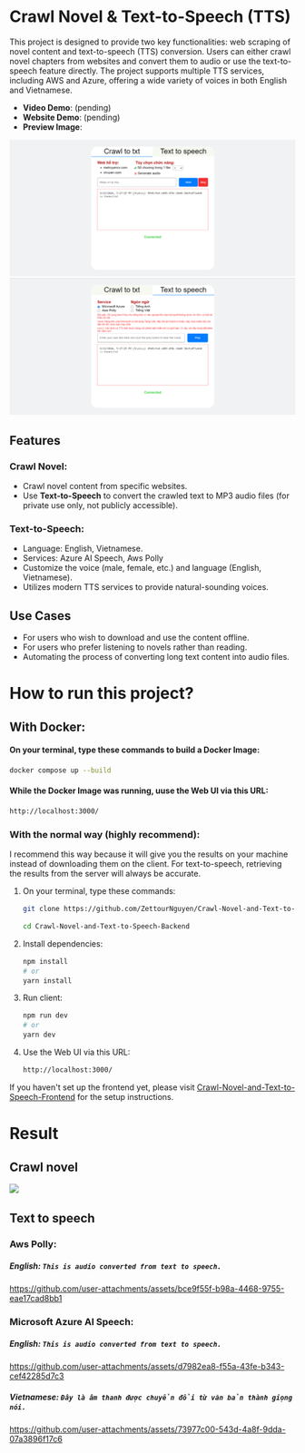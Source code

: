 # Crawl Novel & Text-to-Speech (TTS)

This project is designed to provide two key functionalities: web scraping of novel content and text-to-speech (TTS) conversion. Users can either crawl novel chapters from websites and convert them to audio or use the text-to-speech feature directly. The project supports multiple TTS services, including AWS and Azure, offering a wide variety of voices in both English and Vietnamese.

- **Video Demo**: (pending)
- **Website Demo**: (pending)
- **Preview Image**: 
<img src="https://raw.githubusercontent.com/ZettourNguyen/Crawl-Novel-and-Text-to-Speech-Frontend/main/src/assets/Crawl_ui.png">
<img src="https://raw.githubusercontent.com/ZettourNguyen/Crawl-Novel-and-Text-to-Speech-Frontend/main/src/assets/TextToSpeech_ui.png">

## Features

### Crawl Novel:
- Crawl novel content from specific websites.
- Use **Text-to-Speech** to convert the crawled text to MP3 audio files (for private use only, not publicly accessible).

### Text-to-Speech:
- Language: English, Vietnamese.
- Services: Azure AI Speech, Aws Polly
- Customize the voice (male, female, etc.) and language (English, Vietnamese).
- Utilizes modern TTS services to provide natural-sounding voices.

## Use Cases
- For users who wish to download and use the content offline.
- For users who prefer listening to novels rather than reading.
- Automating the process of converting long text content into audio files.

# How to run this project?
## With Docker:
#### On your terminal, type these commands to build a Docker Image:
```sh
docker compose up --build
```

#### While the Docker Image was running, uuse the Web UI via this URL:

```sh
http://localhost:3000/
```

### With the normal way (highly recommend):
I recommend this way because it will give you the results on your machine instead of downloading them on the client. For text-to-speech, retrieving the results from the server will always be accurate.

1. On your terminal, type these commands:
    ```sh
    git clone https://github.com/ZettourNguyen/Crawl-Novel-and-Text-to-Speech-Backend.git
    ```
    ```sh
    cd Crawl-Novel-and-Text-to-Speech-Backend
    ```

2. Install dependencies:
    ```sh
    npm install
    # or
    yarn install
    ```

3. Run client:
    ```sh
    npm run dev
    # or
    yarn dev
    ```

4. Use the Web UI via this URL:
    ```sh
    http://localhost:3000/
    ```

If you haven't set up the frontend yet, please visit [Crawl-Novel-and-Text-to-Speech-Frontend](https://github.com/ZettourNguyen/Crawl-Novel-and-Text-to-Speech-Frontend) for the setup instructions.

# Result
## Crawl novel

<img src="https://firebasestorage.googleapis.com/v0/b/tttn-ktc.appspot.com/o/assets%2Fimage.png?alt=media&token=e02bfce6-bf5b-47e1-ae5a-8d78914e506a" >

## Text to speech
###  Aws Polly:
##### English: `This is audio converted from text to speech.`
 
https://github.com/user-attachments/assets/bce9f55f-b98a-4468-9755-eae17cad8bb1

### Microsoft Azure AI Speech:
##### English: `This is audio converted from text to speech.`
 
https://github.com/user-attachments/assets/d7982ea8-f55a-43fe-b343-cef42285d7c3
    
##### Vietnamese: `Đây là âm thanh được chuyển đổi từ văn bản thành giọng nói.`
 
https://github.com/user-attachments/assets/73977c00-543d-4a8f-9dda-07a3896f17c6
    

